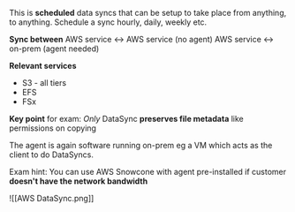 This is **scheduled** data syncs that can be setup to take place from anything, to anything. Schedule a sync hourly, daily, weekly etc.

**Sync between**
AWS service <-> AWS service (no agent)
AWS service <-> on-prem (agent needed)

**Relevant services**
- S3 - all tiers
- EFS
- FSx

**Key point** for exam: *Only* DataSync **preserves file metadata** like permissions on copying

The agent is again software running on-prem eg a VM which acts as the client to do DataSyncs.

Exam hint: You can use AWS Snowcone with agent pre-installed if customer **doesn't have the network bandwidth**

![[AWS DataSync.png]]